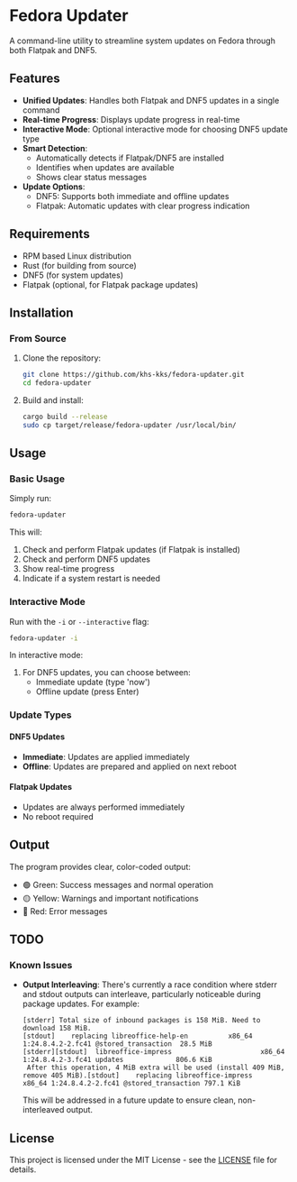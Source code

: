 # Fedora Updater

A command-line utility to streamline system updates on Fedora through both Flatpak and DNF5.

## Features

- **Unified Updates**: Handles both Flatpak and DNF5 updates in a single command
- **Real-time Progress**: Displays update progress in real-time
- **Interactive Mode**: Optional interactive mode for choosing DNF5 update type
- **Smart Detection**: 
  - Automatically detects if Flatpak/DNF5 are installed
  - Identifies when updates are available
  - Shows clear status messages
- **Update Options**:
  - DNF5: Supports both immediate and offline updates
  - Flatpak: Automatic updates with clear progress indication

## Requirements

- RPM based Linux distribution
- Rust (for building from source)
- DNF5 (for system updates)
- Flatpak (optional, for Flatpak package updates)

## Installation

### From Source

1. Clone the repository:
   ```bash
   git clone https://github.com/khs-kks/fedora-updater.git
   cd fedora-updater
   ```

2. Build and install:
   ```bash
   cargo build --release
   sudo cp target/release/fedora-updater /usr/local/bin/
   ```

## Usage

### Basic Usage

Simply run:
```bash
fedora-updater
```

This will:
1. Check and perform Flatpak updates (if Flatpak is installed)
2. Check and perform DNF5 updates
3. Show real-time progress
4. Indicate if a system restart is needed

### Interactive Mode

Run with the `-i` or `--interactive` flag:
```bash
fedora-updater -i
```

In interactive mode:
1. For DNF5 updates, you can choose between:
   - Immediate update (type 'now')
   - Offline update (press Enter)

### Update Types

#### DNF5 Updates
- **Immediate**: Updates are applied immediately
- **Offline**: Updates are prepared and applied on next reboot

#### Flatpak Updates
- Updates are always performed immediately
- No reboot required

## Output

The program provides clear, color-coded output:
- 🟢 Green: Success messages and normal operation
- 🟡 Yellow: Warnings and important notifications
- 🔴 Red: Error messages

## TODO

### Known Issues
- **Output Interleaving**: There's currently a race condition where stderr and stdout outputs can interleave, particularly noticeable during package updates. For example:
  ```
  [stderr] Total size of inbound packages is 158 MiB. Need to download 158 MiB.
  [stdout]    replacing libreoffice-help-en          x86_64 1:24.8.4.2-2.fc41 @stored_transaction  28.5 MiB
  [stderr][stdout]  libreoffice-impress                      x86_64 1:24.8.4.2-3.fc41 updates             806.6 KiB
   After this operation, 4 MiB extra will be used (install 409 MiB, remove 405 MiB).[stdout]    replacing libreoffice-impress          x86_64 1:24.8.4.2-2.fc41 @stored_transaction 797.1 KiB
  ```
  This will be addressed in a future update to ensure clean, non-interleaved output.

## License

This project is licensed under the MIT License - see the [LICENSE](LICENSE) file for details.

